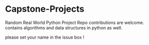 # Capstone-Projects
Random Real World Python Project Repo
contributions are welcome.
contains algorithms and data structures in python as well.

please set your name in the issue box !
